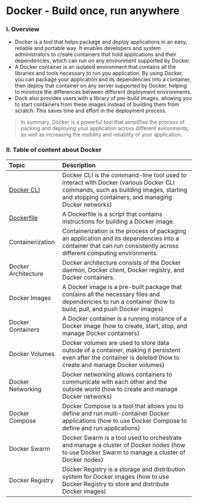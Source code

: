 # Docker - Build once, run anywhere

### I. Overview

- Docker is a tool that helps package and deploy applications in an easy, reliable and portable way. It enables developers and system administrators to create containers that hold applications and their dependencies, which can run on any environment supported by Docker.
- A Docker container is an isolated environment that contains all the libraries and tools necessary to run you application. By using Docker, you can package your application and its dependencies into a container, then deploy that container on any server supported by Docker, helping to minimize the differences between different deployment environments.
- Dock also provides users with a library of pre-build images. allowing you to start containers from these images instead of building them from scratch. This saves time and effort in the deployment process.

> In summary, Docker is a powerful tool that simplifies the process of packing and deploying your application across different evironments, as well as increasing the mobility and reliablity of your application.

### II. Table of content about Docker

| Topic                                                                 | Description                                                                                                                                                                             |
| :-------------------------------------------------------------------- | :-------------------------------------------------------------------------------------------------------------------------------------------------------------------------------------- |
| [Docker CLI](https://github.com/shounoop/docker/tree/main/commands)   | Docker CLI is the command-line tool used to interact with Docker (various Docker CLI commands, such as building images, starting and stopping containers, and managing Docker networks) |
| [Dockerfile](https://github.com/shounoop/docker/tree/main/dockerfile) | A Dockerfile is a script that contains instructions for building a Docker image.                                                                                                        |
| Containerization                                                      | Containerization is the process of packaging an application and its dependencies into a container that can run consistently across different computing environments.                    |
| Docker Architecture                                                   | Docker architecture consists of the Docker daemon, Docker client, Docker registry, and Docker containers.                                                                               |
| Docker Images                                                         | A Docker image is a pre-built package that contains all the necessary files and dependencies to run a container (how to build, pull, and push Docker images)                            |
| Docker Containers                                                     | A Docker container is a running instance of a Docker image (how to create, start, stop, and manage Docker containers)                                                                   |
| Docker Volumes                                                        | Docker volumes are used to store data outside of a container, making it persistent even after the container is deleted (how to create and manage Docker volumes)                        |
| Docker Networking                                                     | Docker networking allows containers to communicate with each other and the outside world (how to create and manage Docker networks)                                                     |
| Docker Compose                                                        | Docker Compose is a tool that allows you to define and run multi-container Docker applications (how to use Docker Compose to define and run applications)                               |
| Docker Swarm                                                          | Docker Swarm is a tool used to orchestrate and manage a cluster of Docker nodes (how to use Docker Swarm to manage a cluster of Docker nodes)                                           |
| Docker Registry                                                       | Docker Registry is a storage and distribution system for Docker images (how to use Docker Registry to store and distribute Docker images)                                               |
